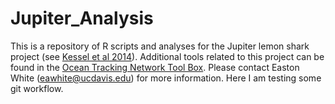 Jupiter_Analysis
================

This is a repository of R scripts and analyses for the Jupiter lemon shark project (see [Kessel et al 2014](http://www.int-res.com/abstracts/meps/v514/p175-190/)). Additional tools related to this project can be found in the [Ocean Tracking Network Tool Box](http://members.oceantrack.org/data/otn-tool-box). Please contact Easton White (eawhite@ucdavis.edu) for more information. Here I am testing some git workflow.
